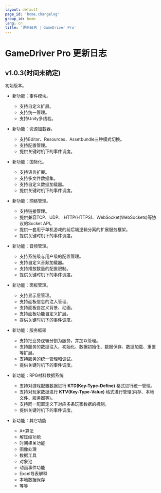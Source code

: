 ```yaml
---
layout: default
page_id: 'home.changelog'
group_id: home
lang: cn
title: '更新日志 | GameDriver Pro'
---
```

# GameDriver Pro 更新日志

## v1.0.3(时间未确定)
初始版本。  

+ 新功能：事件模块。
  + 支持自定义扩展。
  + 支持统一管理。
  + 支持Unity多线程。

+ 新功能：资源加载器。
  + 支持Editor、Resources、Assetbundle三种模式切换。
  + 支持配置管理。
  + 提供关键时机下的事件调度。

+ 新功能：国际化。
  + 支持语言扩展。
  + 支持多文件数据集。
  + 支持自定义数据加载器。
  + 提供关键时机下的事件调度。

+ 新功能：网络管理。
  + 支持链接管理。
  + 提供兼容TCP、UDP、 HTTP(HTTPS)、WebSocket(WebSockets)等协议的Socket API。
  + 提供一套用于单机游戏的前后端逻辑分离的扩展服务框架。
  + 提供关键时机下的事件调度。

+ 新功能：音频管理。
  + 支持系统级与用户级的配置管理。
  + 支持自定义音频加载器。
  + 支持播放数量的配置限制。
  + 提供关键时机下的事件调度。

+ 新功能：面板管理。
  + 支持显示层管理。
  + 支持面板信息的注入管理、
  + 支持面板自定义背景、动画。
  + 支持面板功能自定义扩展。
  + 提供关键时机下的事件调度。

+ 新功能：服务框架
  + 支持把业务逻辑分割为服务，并加以管理。
  + 支持服务的数据注入，初始化、数据初始化、数据保存、数据加载、重置等扩展。
  + 支持服务的统一管理和调试。
  + 提供关键时机下的事件调度。

+ 新功能：RPG材料数据系统
  + 支持对游戏配置数据进行 **KTD(Key-Type-Define)** 格式进行统一管理。
  + 支持对玩家数据进行  **KTV(Key-Type-Value)** 格式进行管理(内存、本地文件、服务器等)。
  + 支持同一配置定义下对应多条玩家数据的机制。
  + 提供关键时机下的事件调度。

+ 新功能：其它功能
  + A\*算法
  + 解压缩功能
  + 时间相关功能
  + 图像处理
  + 数据工具
  + 对象池
  + 动画事件功能
  + Excel导表解释
  + 本地数据保存
  + 等等

